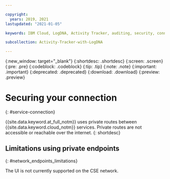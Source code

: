 ```yaml
---

copyright:
  years: 2019, 2021
lastupdated: "2021-01-05"

keywords: IBM Cloud, LogDNA, Activity Tracker, auditing, security, connection

subcollection: Activity-Tracker-with-LogDNA

---
```


{:new_window: target="_blank"}
{:shortdesc: .shortdesc}
{:screen: .screen}
{:pre: .pre}
{:codeblock: .codeblock}
{:tip: .tip}
{:note: .note}
{:important: .important}
{:deprecated: .deprecated}
{:download: .download}
{:preview: .preview}


# Securing your connection
{: #service-connection}

{{site.data.keyword.at_full_notm}} uses private routes between {{site.data.keyword.cloud_notm}} services. Private routes are not accessible or reachable over the internet.
{: shortdesc}


## Limitations using private endpoints
{: #network_endpoints_limitations}

The UI is not currently supported on the CSE network.


